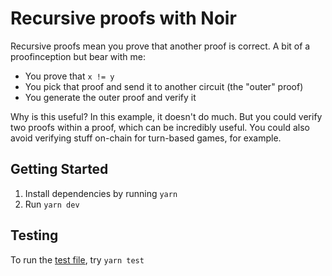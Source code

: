 # Recursive proofs with Noir

Recursive proofs mean you prove that another proof is correct. A bit of a proofinception but bear with me:

- You prove that `x != y`
- You pick that proof and send it to another circuit (the "outer" proof)
- You generate the outer proof and verify it

Why is this useful? In this example, it doesn't do much. But you could verify two proofs within a proof, which can be incredibly useful. You could also avoid verifying stuff on-chain for turn-based games, for example.

## Getting Started

1. Install dependencies by running `yarn`
2. Run `yarn dev`

## Testing

To run the [test file](./test/index.ts), try `yarn test`
